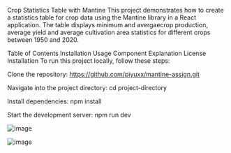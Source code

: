 Crop Statistics Table with Mantine
This project demonstrates how to create a statistics table for crop data using the Mantine library in a React application.  The table displays minimum and avergaecrop production, average yield and average cultivation area statistics for different crops between 1950 and 2020.

Table of Contents
Installation
Usage
Component Explanation
License
Installation
To run this project locally, follow these steps:

Clone the repository:
https://github.com/piyuxx/mantine-assign.git


Navigate into the project directory:
cd project-directory


Install dependencies:
npm install


Start the development server:
npm run dev


![image](https://github.com/user-attachments/assets/82d8a188-1b52-47cc-adab-2dc1ba76c0c2)

![image](https://github.com/user-attachments/assets/4e34d943-c512-445b-acb4-977d0bd69447)
